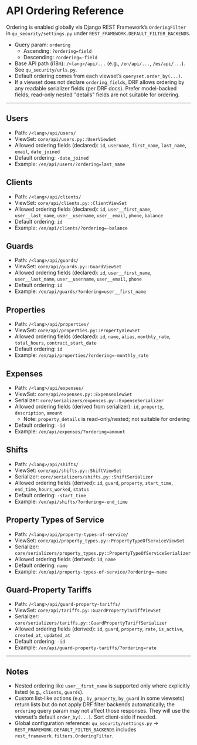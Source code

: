# API Ordering Reference

Ordering is enabled globally via Django REST Framework’s `OrderingFilter` in `qu_security/settings.py` under `REST_FRAMEWORK.DEFAULT_FILTER_BACKENDS`.

- Query param: `ordering`
  - Ascending: `?ordering=field`
  - Descending: `?ordering=-field`
- Base API path (i18n): `/<lang>/api/...` (e.g., `/en/api/...`, `/es/api/...`). See `qu_security/urls.py`.
- Default ordering comes from each viewset’s `queryset.order_by(...)`.
- If a viewset does not declare `ordering_fields`, DRF allows ordering by any readable serializer fields (per DRF docs). Prefer model-backed fields; read-only nested "details" fields are not suitable for ordering.

---

## Users
- Path: `/<lang>/api/users/`
- ViewSet: `core/api/users.py::UserViewSet`
- Allowed ordering fields (declared): `id`, `username`, `first_name`, `last_name`, `email`, `date_joined`
- Default ordering: `-date_joined`
- Example: `/en/api/users/?ordering=last_name`

## Clients
- Path: `/<lang>/api/clients/`
- ViewSet: `core/api/clients.py::ClientViewSet`
- Allowed ordering fields (declared): `id`, `user__first_name`, `user__last_name`, `user__username`, `user__email`, `phone`, `balance`
- Default ordering: `id`
- Example: `/en/api/clients/?ordering=-balance`

## Guards
- Path: `/<lang>/api/guards/`
- ViewSet: `core/api/guards.py::GuardViewSet`
- Allowed ordering fields (declared): `id`, `user__first_name`, `user__last_name`, `user__username`, `user__email`, `phone`
- Default ordering: `id`
- Example: `/en/api/guards/?ordering=user__first_name`

## Properties
- Path: `/<lang>/api/properties/`
- ViewSet: `core/api/properties.py::PropertyViewSet`
- Allowed ordering fields (declared): `id`, `name`, `alias`, `monthly_rate`, `total_hours`, `contract_start_date`
- Default ordering: `id`
- Example: `/en/api/properties/?ordering=-monthly_rate`

## Expenses
- Path: `/<lang>/api/expenses/`
- ViewSet: `core/api/expenses.py::ExpenseViewSet`
- Serializer: `core/serializers/expenses.py::ExpenseSerializer`
- Allowed ordering fields (derived from serializer): `id`, `property`, `description`, `amount`
  - Note: `property_details` is read-only/nested; not suitable for ordering
- Default ordering: `-id`
- Example: `/en/api/expenses/?ordering=amount`

## Shifts
- Path: `/<lang>/api/shifts/`
- ViewSet: `core/api/shifts.py::ShiftViewSet`
- Serializer: `core/serializers/shifts.py::ShiftSerializer`
- Allowed ordering fields (derived): `id`, `guard`, `property`, `start_time`, `end_time`, `hours_worked`, `status`
- Default ordering: `-start_time`
- Example: `/en/api/shifts/?ordering=-end_time`

## Property Types of Service
- Path: `/<lang>/api/property-types-of-service/`
- ViewSet: `core/api/property_types.py::PropertyTypeOfServiceViewSet`
- Serializer: `core/serializers/property_types.py::PropertyTypeOfServiceSerializer`
- Allowed ordering fields (derived): `id`, `name`
- Default ordering: `name`
- Example: `/en/api/property-types-of-service/?ordering=-name`

## Guard-Property Tariffs
- Path: `/<lang>/api/guard-property-tariffs/`
- ViewSet: `core/api/tariffs.py::GuardPropertyTariffViewSet`
- Serializer: `core/serializers/tariffs.py::GuardPropertyTariffSerializer`
- Allowed ordering fields (derived): `id`, `guard`, `property`, `rate`, `is_active`, `created_at`, `updated_at`
- Default ordering: `-id`
- Example: `/en/api/guard-property-tariffs/?ordering=rate`

---

## Notes
- Nested ordering like `user__first_name` is supported only where explicitly listed (e.g., `clients`, `guards`).
- Custom list-like actions (e.g., `by_property`, `by_guard` in some viewsets) return lists but do not apply DRF filter backends automatically; the `ordering` query param may not affect those responses. They will use the viewset’s default `order_by(...)`. Sort client-side if needed.
- Global configuration reference: `qu_security/settings.py` → `REST_FRAMEWORK.DEFAULT_FILTER_BACKENDS` includes `rest_framework.filters.OrderingFilter`.

